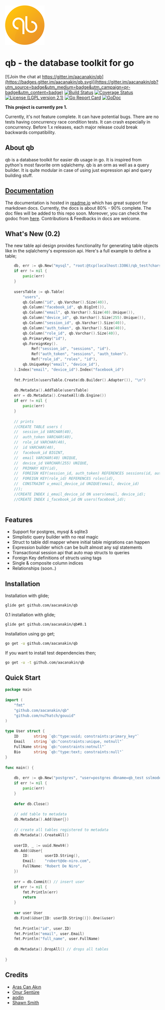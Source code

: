 ![alt text](https://github.com/aacanakin/qb/raw/master/qb_logo_128.png "qb: the database toolkit for go")

# qb - the database toolkit for go

[![Join the chat at https://gitter.im/aacanakin/qb](https://badges.gitter.im/aacanakin/qb.svg)](https://gitter.im/aacanakin/qb?utm_source=badge&utm_medium=badge&utm_campaign=pr-badge&utm_content=badge)
[![Build Status](https://travis-ci.org/aacanakin/qb.svg?branch=master)](https://travis-ci.org/aacanakin/qb) [![Coverage Status](https://coveralls.io/repos/github/aacanakin/qb/badge.svg?branch=master)](https://coveralls.io/github/aacanakin/qb?branch=master) [![License (LGPL version 2.1)](https://img.shields.io/badge/license-GNU%20LGPL%20version%202.1-brightgreen.svg?style=flat)](http://opensource.org/licenses/LGPL-2.1) [![Go Report Card](https://goreportcard.com/badge/github.com/aacanakin/qb)](https://goreportcard.com/report/github.com/aacanakin/qb) [![GoDoc](https://godoc.org/github.com/golang/gddo?status.svg)](http://godoc.org/github.com/aacanakin/qb)


**This project is currently pre 1.**

Currently, it's not feature complete. It can have potential bugs. There are no tests having concurrency race condition tests. It can crash especially in concurrency. 
Before 1.x releases, each major release could break backwards compatibility.

About qb
--------
qb is a database toolkit for easier db usage in go. It is inspired from python's most favorite orm sqlalchemy. qb is an orm as well as a query builder. It is quite modular in case of using just expression api and query building stuff.

[Documentation](https://qb.readme.io)
-------------
The documentation is hosted in [readme.io](https://qb.readme.io) which has great support for markdown docs. Currently, the docs is about 80% - 90% complete. The doc files will be added to this repo soon. Moreover, you can check the godoc from [here](https://godoc.org/github.com/aacanakin/qb). Contributions & Feedbacks in docs are welcome.

What's New (0.2)
----------------
The new table api design provides functionality for generating table objects like in the sqlalchemy's expression api.
Here's a full example to define a table;
```go
    db, err := qb.New("mysql", "root:@tcp(localhost:3306)/qb_test?charset=utf8")
	if err != nil {
		panic(err)
	}

	usersTable := qb.Table(
		"users",
		qb.Column("id", qb.Varchar().Size(40)),
		qb.Column("facebook_id", qb.BigInt()),
		qb.Column("email", qb.Varchar().Size(40).Unique()),
		qb.Column("device_id", qb.Varchar().Size(255).Unique()),
		qb.Column("session_id", qb.Varchar().Size(40)),
		qb.Column("auth_token", qb.Varchar().Size(40)),
		qb.Column("role_id", qb.Varchar().Size(40)),
		qb.PrimaryKey("id"),
		qb.ForeignKey().
			Ref("session_id", "sessions", "id").
			Ref("auth_token", "sessions", "auth_token").
			Ref("role_id", "roles", "id"),
		qb.UniqueKey("email", "device_id"),
	).Index("email", "device_id").Index("facebook_id")

	fmt.Println(usersTable.Create(db.Builder().Adapter()), "\n")

	db.Metadata().AddTable(usersTable)
	err = db.Metadata().CreateAll(db.Engine())
	if err != nil {
		panic(err)
	}
	
	// prints
	//CREATE TABLE users (
    //	session_id VARCHAR(40),
    //	auth_token VARCHAR(40),
    //	role_id VARCHAR(40),
    //	id VARCHAR(40),
    //	facebook_id BIGINT,
    //	email VARCHAR(40) UNIQUE,
    //	device_id VARCHAR(255) UNIQUE,
    //	PRIMARY KEY(id),
    //	FOREIGN KEY(session_id, auth_token) REFERENCES sessions(id, auth_token),
    //	FOREIGN KEY(role_id) REFERENCES roles(id),
    //	CONSTRAINT u_email_device_id UNIQUE(email, device_id)
    //);
    //CREATE INDEX i_email_device_id ON users(email, device_id);
    //CREATE INDEX i_facebook_id ON users(facebook_id);
	
```

Features
--------
- Support for postgres, mysql & sqlite3
- Simplistic query builder with no real magic
- Struct to table ddl mapper where initial table migrations can happen
- Expression builder which can be built almost any sql statements
- Transactional session api that auto map structs to queries
- Foreign Key definitions of structs using tags
- Single & composite column indices
- Relationships (soon..)

Installation
------------
Installation with glide;
```sh
glide get github.com/aacanakin/qb
```

0.1 installation with glide;
```sh
glide get github.com/aacanakin/qb#0.1
```

Installation using go get;
```sh
go get -u github.com/aacanakin/qb
```
If you want to install test dependencies then;
```sh
go get -u -t github.com/aacanakin/qb
```

Quick Start
-----------
```go
package main

import (
	"fmt"
	"github.com/aacanakin/qb"
	"github.com/nu7hatch/gouuid"
)

type User struct {
	ID       string `qb:"type:uuid; constraints:primary_key"`
	Email    string `qb:"constraints:unique, notnull"`
	FullName string `qb:"constraints:notnull"`
	Bio      string `qb:"type:text; constraints:null"`
}

func main() {

	db, err := qb.New("postgres", "user=postgres dbname=qb_test sslmode=disable")
	if err != nil {
		panic(err)
	}

	defer db.Close()

	// add table to metadata
	db.Metadata().Add(User{})

	// create all tables registered to metadata
	db.Metadata().CreateAll()

	userID, _ := uuid.NewV4()
	db.Add(&User{
		ID:       userID.String(),
		Email:    "robert@de-niro.com",
		FullName: "Robert De Niro",
	})

	err = db.Commit() // insert user
	if err != nil {
	    fmt.Println(err)
	    return
	}

	var user User
	db.Find(&User{ID: userID.String()}).One(&user)

	fmt.Println("id", user.ID)
	fmt.Println("email", user.Email)
	fmt.Println("full_name", user.FullName)

	db.Metadata().DropAll() // drops all tables

}
```

Credits
-------
- [Aras Can Akın](https://github.com/aacanakin)
- [Onur Şentüre](https://github.com/onursenture)
- [aodin](https://github.com/aodin)
- [Shawn Smith](https://github.com/shawnps)
